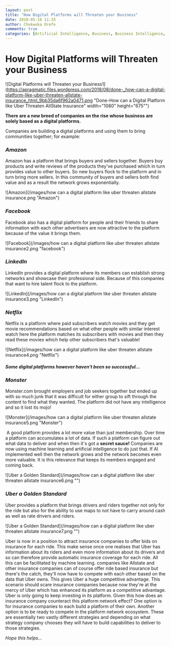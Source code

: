 ```yaml
---
layout: post
title: "How Digital Platforms will Threaten your Business"
date: 2018-05-16 11:33
author: Chukwuka Orefo
comments: true
categories: [Artificial Intelligence, Business, Business Intelligence, Digital Platfroms, Technology]
---
```

# __How Digital Platforms will Threaten your Business__

![Digital Platforms will Threaten your Business1](https://apragmatic.files.wordpress.com/2018/08/done-_how-can-a-digital-platform-like-uber-threaten-allstate-insurance_html_9bb35da6f962a0471.png "Done-How can a Digital Platform like Uber Threaten AllState Insurance" width="1080" height="675"")


__There are a new breed of companies on the rise whose business are solely based as a digital platforms.__

Companies are building a digital platforms and using them to bring communities together; for example:

### _Amazon_

Amazon has a platform that brings buyers and sellers together. Buyers buy products and write reviews of the products they've purchased which in turn provides value to other buyers. So new buyers flock to the platform and in turn bring more sellers. In this community of buyers and sellers both find value and as a result the network grows exponentially.

![Amazon](/images/how can a digital platform like uber threaten allstate insurance.png "Amazon")


### _Facebook_
Facebook also has a digital platform for people and their friends to share information with each other advertisers are now attractive to the platform because of the value it brings them.<span class="sd-abs-pos"> </span>

![Facebook](/images/how can a digital platform like uber threaten allstate insurance2.png "facebook")

### _LinkedIn_
LinkedIn provides a digital platform where its members can establish strong networks and showcase their professional side. Because of this companies that want to hire talent flock to the platform.

![LinkedIn](/images/how can a digital platform like uber threaten allstate insurance3.png "LinkedIn")

### _Netflix_
Netflix is a platform where paid subscribers watch movies and they get movie recommendations based on what other people with similar interest watch here the platform matches its subscribers with movies and then they read these movies which help other subscribers that's valuable!

![Netflix](/images/how can a digital platform like uber threaten allstate insurance4.png "Netflix")

##### ***Some digital platforms however haven't been so successful...***

### _Monster_
Monster.com brought employers and job seekers together but ended up with so much junk that it was difficult for either group to sift through the content to find what they wanted. The platform did not have any intelligence and so it lost its mojo!

![Monster](/images/how can a digital platform like uber threaten allstate insurance5.png "Monster")

<span class="sd-abs-pos"> </span>A good platform provides a lot more value than just membership. Over time a platform can accumulates a lot of data. If such a platform can figure out what data to deliver and when then it's got a <b>secret sauce! </b>Companies are now using machine learning and artificial intelligence to do just that. If AI implemented well then the network grows and the network becomes even more valuable. It is this relevance that keeps its members engaged and coming back.

![Uber a Golden Standard](/images/how can a digital platform like uber threaten allstate insurance6.png "")

### _Uber a Golden Standard_
Uber provides a platform that brings drivers and riders together not only for the ride but also for the ability to use maps to not have to carry around cash as well as rate drivers and riders.

![Uber a Golden Standard](/images/how can a digital platform like uber threaten allstate insurance7.png "")

Uber is now in a position to attract insurance companies to offer bids on insurance for each ride. This make sense once one realises that Uber has information about its riders and even more information about its drivers and so can therefore provide automatic insurance coverage for each ride. All this can be facilitated by machine learning. companies like Allstate and other insurance companies can of course offer ride based insurance but there's the catch, they'll now have to compete with each other based on the data that Uber owns. This gives Uber a huge competitive advantage. This scenario should scare insurance companies because now they're at the mercy of Uber which has enhanced its platform as a competitive advantage. Uber is only going to keep investing in its platform. Given this how does an insurance company counteract this platform network effect? One option is for insurance companies to each build a platform of their own. Another option is to be ready to compete in the platform network ecosystem. These are essentially two vastly different strategies and depending on what strategy company chooses they will have to build capabilities to deliver to those strategies.

_Hope this helps..._
